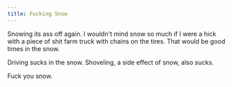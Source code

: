 ```yaml
---
title: Fucking Snow
---
```


Snowing its ass off again. I wouldn't mind snow so much if I were a hick with
a piece of shit farm truck with chains on the tires. That would be good times
in the snow.

Driving sucks in the snow. Shoveling, a side effect of snow, also sucks.

Fuck you snow.
